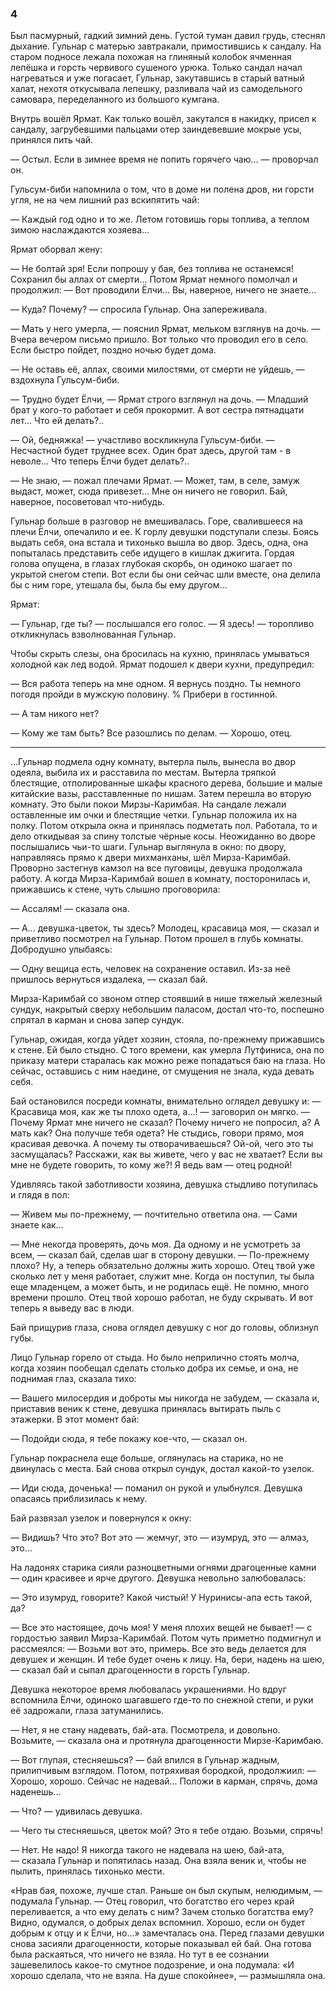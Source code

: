 ### 4

Был пасмурный, гадкий зимний день.
Густой туман давил грудь, стеснял дыхание.
Гульнар с матерью завтракали, примостившись к сандалу.
На старом подносе лежала похожая на глиняный колобок ячменная лепёшка и горсть червивого сушеного урюка.
Только сандал начал нагреваться и уже погасает, Гульнар, закутавшись в старый ватный халат, нехотя откусывала лепешку, разливала чай из самодельного самовара, переделанного из большого кумгана.

Внутрь вошёл Ярмат.
Как только вошёл, закутался в накидку, присел к сандалу, загрубевшими пальцами отер заиндевевшие мокрые усы, принялся пить чай.

— Остыл.
Если в зимнее время не попить горячего чаю… — проворчал он.

Гульсум-биби напомнила о том, что в доме ни полена дров, ни горсти угля, не на чем лишний раз вскипятить чай:

— Каждый год одно и то же.
Летом готовишь горы топлива, а теплом зимою наслаждаются хозяева…

Ярмат оборвал жену:

— Не болтай зря!
Если попрошу у бая, без топлива не останемся!
Сохранил бы аллах от смерти...
Потом Ярмат немного помолчал и продолжил:
— Вот проводили Ёлчи…
Вы, наверное, ничего не знаете…

— Куда?
Почему? — спросила Гульнар.
Она запереживала.

— Мать у него умерла, — пояснил Ярмат, мельком взглянув на дочь.
— Вчера вечером письмо пришло.
Вот только что проводил его в село.
Если быстро пойдет, поздно ночью будет дома.

— Не оставь её, аллах, своими милостями, от смерти не уйдешь, — вздохнула Гульсум-биби.

— Трудно будет Ёлчи, — Ярмат строго взглянул на дочь.
— Младший брат у кого-то работает и себя прокормит.
А вот сестра пятнадцати лет…
Что ей делать?..

— Ой, бедняжка! — участливо воскликнула Гульсум-биби.
— Несчастной будет труднее всех.
Один брат здесь, другой там - в неволе...
Что теперь Ёлчи будет делать?..

— Не знаю, — пожал плечами Ярмат.
— Может, там, в селе, замуж выдаст, может, сюда привезет...
Мне он ничего не говорил.
Бай, наверное, посоветовал что-нибудь.

Гульнар больше в разговор не вмешивалась.
Горе, свалившееся на плечи Ёлчи, опечалило и ее.
К горлу девушки подступали слезы.
Боясь выдать себя, она встала и тихонько вышла во двор.
Здесь, одна, она попыталась представить себе идущего в кишлак джигита.
Гордая голова опущена, в глазах глубокая скорбь, он одиноко шагает по укрытой снегом степи.
Вот если бы они сейчас шли вместе, она делила бы с ним горе, утешала бы, была бы ему другом...

Ярмат:

— Гульнар, где ты? — послышался его голос.
— Я здесь! — торопливо откликнулась взволнованная Гульнар.

Чтобы скрыть слезы, она бросилась на кухню, принялась умываться холодной как лед водой.
Ярмат подошел к двери кухни, предупредил:

— Вся работа теперь на мне одном.
Я вернусь поздно.
Ты немного погодя пройди в мужскую половину.
% Прибери в гостинной.

— А там никого нет?

— Кому же там быть?
Все разошлись по делам.
— Хорошо, отец.

* * *

…Гульнар подмела одну комнату, вытерла пыль, вынесла во двор одеяла, выбила их и расставила по местам.
Вытерла тряпкой блестящие, отполированные шкафы красного дерева, большие и малые китайские вазы, расставленные по нишам.
Затем перешла во вторую комнату.
Это были покои Мирзы-Каримбая.
На сандале лежали оставленные им очки и блестящие четки.
Гульнар положила их на полку.
Потом открыла окна и принялась подметать пол.
Работала, то и дело откидывая за спину толстые чёрные косы.
Неожиданно во дворе послышались чьи-то шаги.
Гульнар выглянула в окно: по двору, направляясь прямо к двери михманханы, шёл Мирза-Каримбай.
Проворно застегнув камзол на все пуговицы, девушка продолжала работу.
А когда Мирза-Каримбай вошел в комнату, посторонилась и, прижавшись к стене, чуть слышно проговорила:

— Ассалям! — сказала она.

— А... девушка-цветок, ты здесь?
Молодец, красавица моя, — сказал и приветливо посмотрел на Гульнар.
Потом прошел в глубь комнаты.
Добродушно улыбаясь:

— Одну вещица есть, человек на сохранение оставил.
Из-за неё пришлось вернуться издалека, — сказал бай.

Мирза-Каримбай со звоном отпер стоявший в нише тяжелый железный сундук, накрытый сверху небольшим паласом, достал что-то, поспешно спрятал в карман и снова запер сундук.

Гульнар, ожидая, когда уйдет хозяин, стояла, по-прежнему прижавшись к стене.
Ей было стыдно.
С того времени, как умерла Лутфиниса, она по приказу матери старалась как можно реже попадаться баю на глаза.
Но сейчас, оставшись с ним наедине, от смущения не знала, куда девать себя.

Бай остановился посреди комнаты, внимательно оглядел девушку и:
— Красавица моя, как же ты плохо одета, а...! — заговорил он мягко.
— Почему Ярмат мне ничего не сказал?
Почему ничего не попросил, а?
А мать как?
Она получше тебя одета?
Не стыдись, говори прямо, моя красивая девочка.
А почему ты отворачиваешься?
Ой-ой, чего это ты засмущалась?
Расскажи, как вы живете, чего у вас не хватает?
Если вы мне не будете говорить, то кому же?!
Я ведь вам — отец родной!

Удивляясь такой заботливости хозяина, девушка стыдливо потупилась и глядя в пол:

— Живем мы по-прежнему, — почтительно ответила она.
— Сами знаете как…

— Мне некогда проверять, дочь моя.
Да одному и не усмотреть за всем, — сказал бай, сделав шаг в сторону девушки.
— По-прежнему плохо?
Ну, а теперь обязательно должны жить хорошо.
Отец твой уже сколько лет у меня работает, служит мне.
Когда он поступил, ты была еще младенцем, а может быть, и не родилась ещё.
Не помню, много времени прошло.
Отец твой хорошо работал, не буду скрывать.
И вот теперь я выведу вас в люди.

Бай прищурив глаза, снова оглядел девушку с ног до головы, облизнул губы.

Лицо Гульнар горело от стыда.
Но было неприлично стоять молча, когда хозяин пообещал сделать столько добра их семье, и она, не поднимая глаз, сказала тихо:

— Вашего милосердия и доброты мы никогда не забудем, — сказала и, приставив веник к стене, девушка принялась вытирать пыль с этажерки.
В этот момент бай:

— Подойди сюда, я тебе покажу кое-что, — сказал он.

Гульнар покраснела еще больше, оглянулась на старика, но не двинулась с места.
Бай снова открыл сундук, достал какой-то узелок.

— Иди сюда, доченька! — поманил он рукой и улыбнулся.
Девушка опасаясь приблизилась к нему.

Бай развязал узелок и повернулся к окну:

— Видишь?
Что это?
Вот это — жемчуг, это — изумруд, это — алмаз, это…

На ладонях старика сияли разноцветными огнями драгоценные камни — один красивее и ярче другого.
Девушка невольно залюбовалась:

— Это изумруд, говорите?
Какой чистый!
У Нуринисы-апа есть такой, да?

— Все это настоящее, дочь моя!
У меня плохих вещей не бывает! — с гордостью заявил Мирза-Каримбай.
Потом чуть приметно подмигнул и рассмеялся:
— Возьми вот это, примерь.
Все это ведь делается для девушек и женщин.
И тебе будет очень к лицу.
На, бери, надень на шею, — сказал бай и сыпал драгоценности в горсть Гульнар.

Девушка некоторое время любовалась украшениями.
Но вдруг вспомнила Ёлчи, одиноко шагавшего где-то по снежной степи, и руки её задрожали, глаза затуманились.

— Нет, я не стану надевать, бай-ата.
Посмотрела, и довольно.
Возьмите, — сказала она и протянула драгоценности Мирзе-Каримбаю.

— Вот глупая, стесняешься? — бай впился в Гульнар жадным, прилипчивым взглядом.
Потом, потряхивая бородкой, продолжиил: — Хорошо, хорошо.
Сейчас не надевай…
Положи в карман, спрячь, дома наденешь...

— Что? — удивилась девушка.

— Чего ты стесняешься, цветок мой?
Это я тебе отдаю.
Возьми, спрячь!

— Нет.
Не надо!
Я никогда такого не надевала на шею, бай-ата, — сказала Гульнар и попятилась назад.
Она взяла веник и, чтобы не пылить, принялась тихонько мести.

«Нрав бая, похоже, лучше стал.
Раньше он был скупым, нелюдимым, — подумала Гульнар.
— Отец говорил, что богатство его через край переливается, а что ему делать с ним?
Зачем столько богатства ему?
Видно, одумался, о добрых делах вспомнил.
Хорошо, если он будет добрым к отцу и к Ёлчи, но...» замечталась она.
Перед глазами девушки снова засияли драгоценности, которые показывал ей бай.
Она готова была раскаяться, что ничего не взяла.
Но тут в ее сознании зашевелилось какое-то смутное подозрение, и она подумала:
«И хорошо сделала, что не взяла.
На душе спокойнее», — размышляла она.
